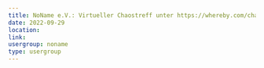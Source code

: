```yaml
---
title: NoName e.V.: Virtueller Chaostreff unter https://whereby.com/chaos-hd?roundedCornersOff
date: 2022-09-29
location: 
link: 
usergroup: noname
type: usergroup
---
```

